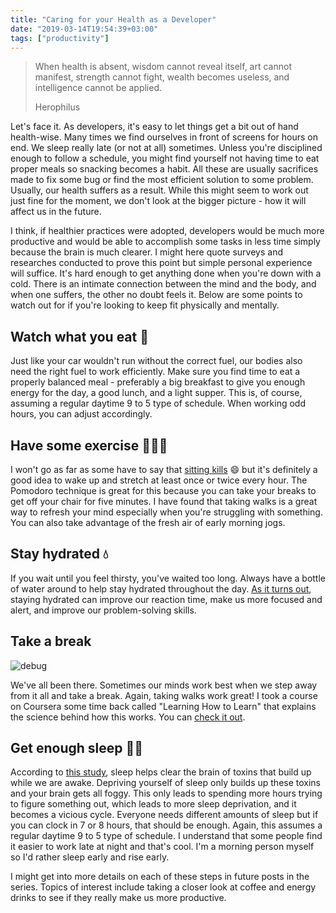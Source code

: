 ```yaml
---
title: "Caring for your Health as a Developer"
date: "2019-03-14T19:54:39+03:00"
tags: ["productivity"]
---
```


> When health is absent, wisdom cannot reveal itself, art cannot manifest, strength cannot fight, wealth becomes useless, and intelligence cannot be applied.<footer>Herophilus</footer>

Let's face it. As developers, it's easy to let things get a bit out of hand health-wise. Many times we find ourselves in front of screens for hours on end. We sleep really late (or not at all) sometimes. Unless you're disciplined enough to follow a schedule, you might find yourself not having time to eat proper meals so snacking becomes a habit. All these are usually sacrifices made to fix some bug or find the most efficient solution to some problem. Usually, our health suffers as a result. While this might seem to work out just fine for the moment, we don't look at the bigger picture - how it will affect us in the future.

I think, if healthier practices were adopted, developers would be much more productive and would be able to accomplish some tasks in less time simply because the brain is much clearer. I might here quote surveys and researches conducted to prove this point but simple personal experience will suffice. It's hard enough to get anything done when you're down with a cold. There is an intimate connection between the mind and the body, and when one suffers, the other no doubt feels it. Below are some points to watch out for if you're looking to keep fit physically and mentally.

## Watch what you eat 🥘

Just like your car wouldn't run without the correct fuel, our bodies also need the right fuel to work efficiently. Make sure you find time to eat a properly balanced meal - preferably a big breakfast to give you enough energy for the day, a good lunch, and a light supper. This is, of course, assuming a regular daytime 9 to 5 type of schedule. When working odd hours, you can adjust accordingly.

## Have some exercise 🏃🏽‍♂️

I won't go as far as some have to say that [sitting kills](https://edition.cnn.com/2017/09/11/health/sitting-increases-risk-of-death-study/index.html) 😄 but it's definitely a good idea to wake up and stretch at least once or twice every hour. The Pomodoro technique is great for this because you can take your breaks to get off your chair for five minutes. I have found that taking walks is a great way to refresh your mind especially when you're struggling with something. You can also take advantage of the fresh air of early morning jogs.

## Stay hydrated 💧

If you wait until you feel thirsty, you've waited too long. Always have a bottle of water around to help stay hydrated throughout the day. [As it turns out](https://www.zipwater.com/zip-experiments), staying hydrated can improve our reaction time, make us more focused and alert, and improve our problem-solving skills.

## Take a break

![debug](https://i.redd.it/mdjsol1eiad11.jpg)

We've all been there. Sometimes our minds work best when we step away from it all and take a break. Again, taking walks work great! I took a course on Coursera some time back called "Learning How to Learn" that explains the science behind how this works. You can [check it out](https://www.coursera.org/lecture/learning-how-to-learn/introduction-to-the-focused-and-diffuse-modes-75EsZ).

## Get enough sleep 🛌💤

According to [this study](https://www.ncbi.nlm.nih.gov/pmc/articles/PMC3880190/), sleep helps clear the brain of toxins that build up while we are awake. Depriving yourself of sleep only builds up these toxins and your brain gets all foggy. This only leads to spending more hours trying to figure something out, which leads to more sleep deprivation, and it becomes a vicious cycle. Everyone needs different amounts of sleep but if you can clock in 7 or 8 hours, that should be enough. Again, this assumes a regular daytime 9 to 5 type of schedule. I understand that some people find it easier to work late at night and that's cool. I'm a morning person myself so I'd rather sleep early and rise early.

I might get into more details on each of these steps in future posts in the series. Topics of interest include taking a closer look at coffee and energy drinks to see if they really make us more productive.
